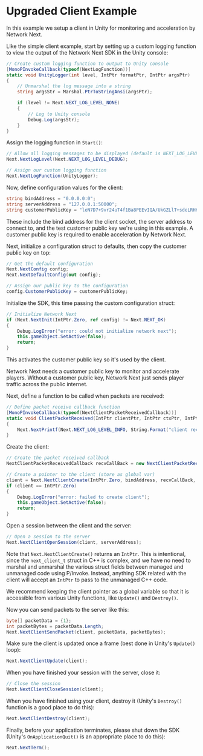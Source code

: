 # Upgraded Client Example

In this example we setup a client in Unity for monitoring and acceleration by Network Next.

LIke the simple client example, start by setting up a custom logging function to view the output of the Network Next SDK in the Unity console:
```csharp
// Create custom logging function to output to Unity console
[MonoPInvokeCallback(typeof(NextLogFunction))]
static void UnityLogger(int level, IntPtr formatPtr, IntPtr argsPtr)
{
    // Unmarshal the log message into a string
    string argsStr = Marshal.PtrToStringAnsi(argsPtr);

    if (level != Next.NEXT_LOG_LEVEL_NONE)
    {
        // Log to Unity console
        Debug.Log(argsStr);
    }
}
```

Assign the logging function in `Start()`:
```csharp
// Allow all logging messages to be displayed (default is NEXT_LOG_LEVEL_INFO)
Next.NextLogLevel(Next.NEXT_LOG_LEVEL_DEBUG);

// Assign our custom logging function
Next.NextLogFunction(UnityLogger);
```

Now, define configuration values for the client:
```csharp
string bindAddress = "0.0.0.0:0";
string serverAddress = "127.0.0.1:50000";
string customerPublicKey = "leN7D7+9vr24uT4f1Ba8PEEvIQA/UkGZLlT+sdeLRHKsVqaZq723Zw==";
```

These include the bind address for the client socket, the server address to connect to, and the test customer public key we're using in this example. A customer public key is required to enable acceleration by Network Next.

Next, initialize a configuration struct to defaults, then copy the customer public key on top:
```csharp
// Get the default configuration
Next.NextConfig config;
Next.NextDefaultConfig(out config);

// Assign our public key to the configuration
config.CustomerPublicKey = customerPublicKey;
```

Initialize the SDK, this time passing the custom configuration struct:
```csharp
// Initialize Network Next
if (Next.NextInit(IntPtr.Zero, ref config) != Next.NEXT_OK)
{
    Debug.LogError("error: could not initialize network next");
    this.gameObject.SetActive(false);
    return;
}
```

This activates the customer public key so it's used by the client. 

Network Next needs a customer public key to monitor and accelerate players. Without a customer public key, Network Next just sends player traffic across the public internet.

Next, define a function to be called when packets are received:
```csharp
// Define packet receive callback function
[MonoPInvokeCallback(typeof(NextClientPacketReceivedCallback))]
static void ClientPacketReceived(IntPtr clientPtr, IntPtr ctxPtr, IntPtr packetDataPtr, int packetBytes)
{
    Next.NextPrintf(Next.NEXT_LOG_LEVEL_INFO, String.Format("client received packet from server ({0} bytes)", packetBytes));
}
```

Create the client:
```csharp
// Create the packet received callback
NextClientPacketReceivedCallback recvCallBack = new NextClientPacketReceivedCallback(ClientPacketReceived);

// Create a pointer to the client (store as global var)
client = Next.NextClientCreate(IntPtr.Zero, bindAddress, recvCallBack, null);
if (client == IntPtr.Zero)
{
    Debug.LogError("error: failed to create client");
    this.gameObject.SetActive(false);
    return;
}
```

Open a session between the client and the server:
```csharp
// Open a session to the server
Next.NextClientOpenSession(client, serverAddress);
```

Note that `Next.NextClientCreate()` returns an `IntPtr`. This is intentional, since the `next_client_t` struct in C++ is complex, and we have no need to marshal and unmarshal the various struct fields between managed and unmanaged code using P/Invoke. Instead, anything SDK related with the client will accept an `IntPtr` to pass to the unmanaged C++ code.

We recommend keeping the client pointer as a global variable so that it is accessible from various Unity functions, like `Update()` and `Destroy()`.

Now you can send packets to the server like this:
```csharp
byte[] packetData = {1};
int packetBytes = packetData.Length;
Next.NextClientSendPacket(client, packetData, packetBytes);
```

Make sure the client is updated once a frame (best done in Unity's `Update()` loop):
```csharp
Next.NextClientUpdate(client);
```

When you have finished your session with the server, close it:
```csharp
// Close the session
Next.NextClientCloseSession(client);
```

When you have finished using your client, destroy it (Unity's `Destroy()` function is a good place to do this):
```csharp
Next.NextClientDestroy(client);
```

Finally, before your application terminates, please shut down the SDK (Unity's `OnApplicationQuit()` is an appropriate place to do this):
```csharp
Next.NextTerm();
```
